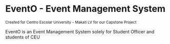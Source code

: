 <html>
<h1>EventO - Event Management System</h1>
<small>Created for Centro Escolar University - Makati LV for our Capstone Project</small>
<p> EventO is an Event Management System solely for Student Officer and students of CEU</p>
</html>